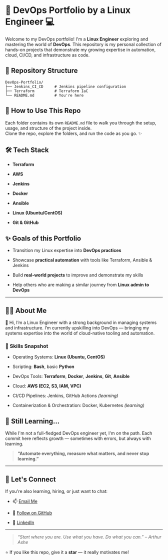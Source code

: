 
# 🚀 DevOps Portfolio by a Linux Engineer  💻

Welcome to my DevOps portfolio! I'm a **Linux Engineer** exploring and mastering the world of **DevOps**. This repository is my personal collection of hands-on projects that demonstrate my growing expertise in automation, cloud, CI/CD, and infrastructure as code.



## 📁 Repository Structure
```
DevOps-Portfolio/
├── Jenkins_CI_CD     # Jenkins pipeline configuration  
├── Terraform         # Terraform IaC
└── README.md         # You're here 
```

## 📌 How to Use This Repo

Each folder contains its own `README.md` file to walk you through the setup, usage, and structure of the project inside.  
Clone the repo, explore the folders, and run the code as you go. ✨

## 🛠️ Tech Stack

-   **Terraform**
    
-   **AWS**
    
-   **Jenkins**
    
-   **Docker**
    
-   **Ansible**
    
-   **Linux (Ubuntu/CentOS)**
    
-   **Git & GitHub**


## ✨ Goals of this Portfolio

-   Transition my Linux expertise into **DevOps practices**
    
-   Showcase **practical automation** with tools like Terraform, Ansible & Jenkins
    
-   Build **real-world projects** to improve and demonstrate my skills
    
-   Help others who are making a similar journey from **Linux admin to DevOps**

----------


## 👨‍💻 About Me

👋 Hi, I’m a Linux Engineer with a strong background in managing systems and infrastructure. I’m currently upskilling into DevOps — bringing my systems expertise into the world of cloud-native tooling and automation.

### 🔧 Skills Snapshot

-   Operating Systems: **Linux (Ubuntu, CentOS)**
    
-   Scripting: **Bash**, basic **Python**
    
-   DevOps Tools: **Terraform**, **Docker**, **Jenkins**, **Git**, **Ansible**
    
-   Cloud: **AWS (EC2, S3, IAM, VPC)**
    
-   CI/CD Pipelines: Jenkins, GitHub Actions _(learning)_
    
-   Containerization & Orchestration: Docker, Kubernetes _(learning)_


## 🧠 Still Learning...

While I'm not a full-fledged DevOps engineer yet, I'm on the path. Each commit here reflects growth — sometimes with errors, but always with learning.


> **“Automate everything, measure what matters, and never stop learning.”**

---
## 🤝 Let's Connect

If you're also learning, hiring, or just want to chat:

-   📫 [Email Me](nitheeshprakash26@gmail.com)
    
-   🐙 [Follow on GitHub](https://github.com/nitheesh-p)
    
-   💼 [LinkedIn](https://www.linkedin.com/in/nitheeshpr/)
    

----------

> _“Start where you are. Use what you have. Do what you can.” – Arthur Ashe_

⭐ If you like this repo, give it a **star** — it really motivates me!
